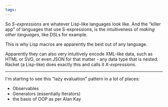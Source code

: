 ```yaml
---
tags:
---
```


So *S-expressions* are whatever Lisp-like languages look like. And the "killer app" of languages that use S-expressions, is the intuitiveness of *making other languages*, like DSLs for example.

This is why Lisp macros are apparently the best out of any language.

Apparently they can also very intuitively encode XML-like data, such as HTML or SVG, or even JSON for that matter - any data type that is nested. Racket (a Lisp-like) does exactly this and calls it *X-expressions*.

---

I'm starting to see this "lazy evaluation" pattern in a lot of places:
- Observables
- Generators (essentially Iterators)
- the basis of OOP as per Alan Kay